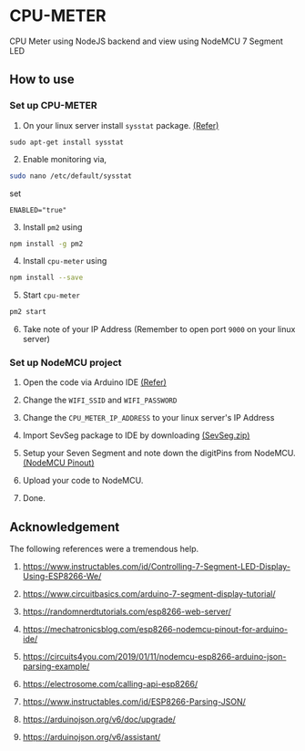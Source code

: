 # CPU-METER
CPU Meter using NodeJS backend and view using NodeMCU 7 Segment LED

## How to use 

### Set up CPU-METER

1. On your linux server install `sysstat` package. [(Refer)](https://www.tothenew.com/blog/install-and-configure-sar-on-ubuntu/)

```bashardui
sudo apt-get install sysstat
```

2. Enable monitoring via,

```bash
sudo nano /etc/default/sysstat
```
set

```
ENABLED="true"
```

3. Install `pm2` using 

```bash
npm install -g pm2
```

4. Install `cpu-meter` using 

```bash
npm install --save
```

5. Start `cpu-meter`

```bash
pm2 start 
```

6. Take note of your IP Address (Remember to open port `9000` on your linux server)


### Set up NodeMCU project

1. Open the code via Arduino IDE [(Refer)](https://www.instructables.com/id/Steps-to-Setup-Arduino-IDE-for-NODEMCU-ESP8266-WiF/)

2. Change the `WIFI_SSID` and `WIFI_PASSWORD`

3. Change the `CPU_METER_IP_ADDRESS` to your linux server's IP Address 

4. Import SevSeg package to IDE by downloading [(SevSeg.zip)](https://github.com/DeanIsMe/SevSeg/archive/v3.4.0.zip)

5. Setup your Seven Segment and note down the digitPins from NodeMCU. [(NodeMCU Pinout)](https://randomnerdtutorials.com/esp8266-pinout-reference-gpios/)

6. Upload your code to NodeMCU.

7. Done.

## Acknowledgement

The following references were a tremendous help.

1. https://www.instructables.com/id/Controlling-7-Segment-LED-Display-Using-ESP8266-We/

2. https://www.circuitbasics.com/arduino-7-segment-display-tutorial/

3. https://randomnerdtutorials.com/esp8266-web-server/

4. https://mechatronicsblog.com/esp8266-nodemcu-pinout-for-arduino-ide/

5. https://circuits4you.com/2019/01/11/nodemcu-esp8266-arduino-json-parsing-example/

6. https://electrosome.com/calling-api-esp8266/

7. https://www.instructables.com/id/ESP8266-Parsing-JSON/

8. https://arduinojson.org/v6/doc/upgrade/

9. https://arduinojson.org/v6/assistant/

